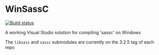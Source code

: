 # WinSassC
[![Build status](https://ci.appveyor.com/api/projects/status/github/NickStrupat/WinSassC?svg=true)](https://ci.appveyor.com/project/NickStrupat/WinSassC)

A working Visual Studio solution for compiling 'sassc' on Windows

The `libsass` and `sassc` submodules are currently on the 3.2.5 tag of each repo
